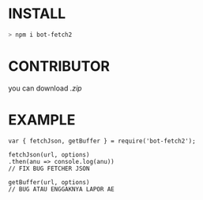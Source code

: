 # INSTALL 
```bash
> npm i bot-fetch2
```

# CONTRIBUTOR
you can download *.zip* 

# EXAMPLE
```node-js
var { fetchJson, getBuffer } = require('bot-fetch2');

fetchJson(url, options)
.then(anu => console.log(anu))
// FIX BUG FETCHER JSON

getBuffer(url, options)
// BUG ATAU ENGGAKNYA LAPOR AE
```
